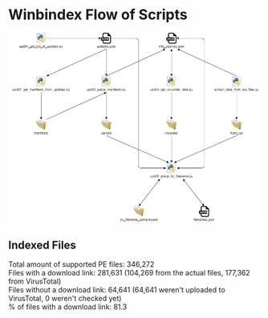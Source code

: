 # Winbindex Flow of Scripts

![winbindex-scripts-flow.png](winbindex-scripts-flow.png)

## Indexed Files

<!--FileStats-->
Total amount of supported PE files: 346,272  
Files with a download link: 281,631 (104,269 from the actual files, 177,362 from VirusTotal)  
Files without a download link: 64,641 (64,641 weren't uploaded to VirusTotal, 0 weren't checked yet)  
% of files with a download link: 81.3  
<!--/FileStats-->
